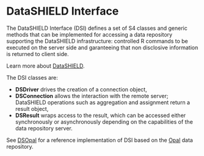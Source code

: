 # DataSHIELD Interface

The DataSHIELD Interface (DSI) defines a set of S4 classes and generic methods that can be implemented 
for accessing a data repository supporting the DataSHIELD infrastructure: controlled R commands to be 
executed on the server side and garanteeing that non disclosive information is returned to client side.

Learn more about [DataSHIELD](http://www.datashield.ac.uk/).

The DSI classes are:

* **DSDriver** drives the creation of a connection object,
* **DSConnection** allows the interaction with the remote server; DataSHIELD operations such as 
aggregation and assignment return a result object,
* **DSResult** wraps access to the result, which can be accessed either synchronously or asynchronously 
depending on the capabilities of the data repository server.

See [DSOpal](https://github.com/datashield/DSOpal) for a reference implementation of DSI based on the 
[Opal](https://www.obiba.org/pages/products/opal/) data repository.
